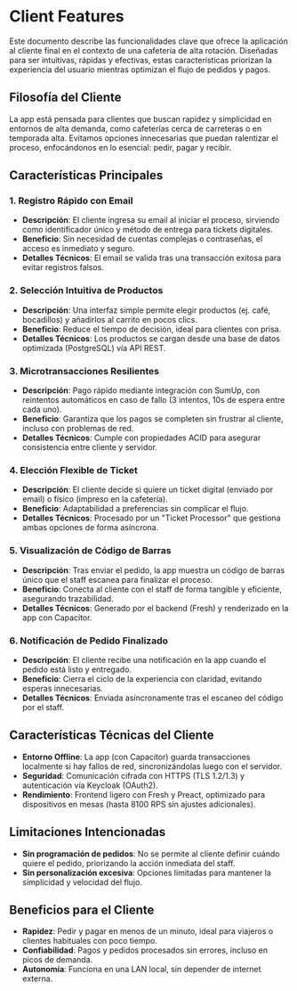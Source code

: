 
# Client Features

Este documento describe las funcionalidades clave que ofrece la aplicación al cliente final en el contexto de una cafetería de alta rotación. Diseñadas para ser intuitivas, rápidas y efectivas, estas características priorizan la experiencia del usuario mientras optimizan el flujo de pedidos y pagos.

## Filosofía del Cliente

La app está pensada para clientes que buscan rapidez y simplicidad en entornos de alta demanda, como cafeterías cerca de carreteras o en temporada alta. Evitamos opciones innecesarias que puedan ralentizar el proceso, enfocándonos en lo esencial: pedir, pagar y recibir.

## Características Principales

### 1. Registro Rápido con Email
- **Descripción**: El cliente ingresa su email al iniciar el proceso, sirviendo como identificador único y método de entrega para tickets digitales.
- **Beneficio**: Sin necesidad de cuentas complejas o contraseñas, el acceso es inmediato y seguro.
- **Detalles Técnicos**: El email se valida tras una transacción exitosa para evitar registros falsos.

### 2. Selección Intuitiva de Productos
- **Descripción**: Una interfaz simple permite elegir productos (ej. café, bocadillos) y añadirlos al carrito en pocos clics.
- **Beneficio**: Reduce el tiempo de decisión, ideal para clientes con prisa.
- **Detalles Técnicos**: Los productos se cargan desde una base de datos optimizada (PostgreSQL) vía API REST.

### 3. Microtransacciones Resilientes
- **Descripción**: Pago rápido mediante integración con SumUp, con reintentos automáticos en caso de fallo (3 intentos, 10s de espera entre cada uno).
- **Beneficio**: Garantiza que los pagos se completen sin frustrar al cliente, incluso con problemas de red.
- **Detalles Técnicos**: Cumple con propiedades ACID para asegurar consistencia entre cliente y servidor.

### 4. Elección Flexible de Ticket
- **Descripción**: El cliente decide si quiere un ticket digital (enviado por email) o físico (impreso en la cafetería).
- **Beneficio**: Adaptabilidad a preferencias sin complicar el flujo.
- **Detalles Técnicos**: Procesado por un "Ticket Processor" que gestiona ambas opciones de forma asíncrona.

### 5. Visualización de Código de Barras
- **Descripción**: Tras enviar el pedido, la app muestra un código de barras único que el staff escanea para finalizar el proceso.
- **Beneficio**: Conecta al cliente con el staff de forma tangible y eficiente, asegurando trazabilidad.
- **Detalles Técnicos**: Generado por el backend (Fresh) y renderizado en la app con Capacitor.

### 6. Notificación de Pedido Finalizado
- **Descripción**: El cliente recibe una notificación en la app cuando el pedido está listo y entregado.
- **Beneficio**: Cierra el ciclo de la experiencia con claridad, evitando esperas innecesarias.
- **Detalles Técnicos**: Enviada asíncronamente tras el escaneo del código por el staff.

## Características Técnicas del Cliente

- **Entorno Offline**: La app (con Capacitor) guarda transacciones localmente si hay fallos de red, sincronizándolas luego con el servidor.
- **Seguridad**: Comunicación cifrada con HTTPS (TLS 1.2/1.3) y autenticación vía Keycloak (OAuth2).
- **Rendimiento**: Frontend ligero con Fresh y Preact, optimizado para dispositivos en mesas (hasta 8100 RPS sin ajustes adicionales).

## Limitaciones Intencionadas
- **Sin programación de pedidos**: No se permite al cliente definir cuándo quiere el pedido, priorizando la acción inmediata del staff.
- **Sin personalización excesiva**: Opciones limitadas para mantener la simplicidad y velocidad del flujo.

## Beneficios para el Cliente
- **Rapidez**: Pedir y pagar en menos de un minuto, ideal para viajeros o clientes habituales con poco tiempo.
- **Confiabilidad**: Pagos y pedidos procesados sin errores, incluso en picos de demanda.
- **Autonomía**: Funciona en una LAN local, sin depender de internet externa.